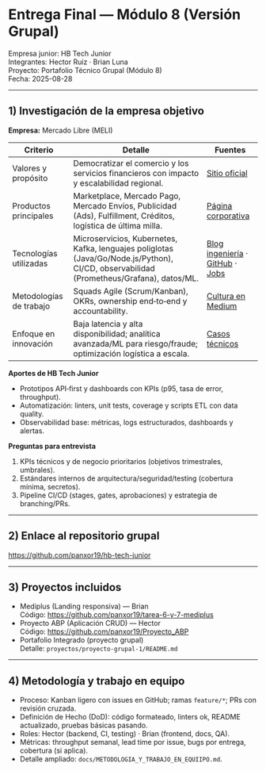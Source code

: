 # Entrega Final — Módulo 8 (Versión Grupal)

Empresa junior: HB Tech Junior  
Integrantes: Hector Ruiz · Brian Luna  
Proyecto: Portafolio Técnico Grupal (Módulo 8)  
Fecha: 2025-08-28

---

## 1) Investigación de la empresa objetivo
**Empresa:** Mercado Libre (MELI)

| Criterio | Detalle | Fuentes |
|---|---|---|
| Valores y propósito | Democratizar el comercio y los servicios financieros con impacto y escalabilidad regional. | [Sitio oficial](https://www.mercadolibre.com) |
| Productos principales | Marketplace, Mercado Pago, Mercado Envíos, Publicidad (Ads), Fulfillment, Créditos, logística de última milla. | [Página corporativa](https://www.mercadolibre.com) |
| Tecnologías utilizadas | Microservicios, Kubernetes, Kafka, lenguajes poliglotas (Java/Go/Node.js/Python), CI/CD, observabilidad (Prometheus/Grafana), datos/ML. | [Blog ingeniería](https://medium.com/mercadolibre-tech) · [GitHub](https://github.com/mercadolibre) · [Jobs](https://jobs.mercadolibre.com) |
| Metodologías de trabajo | Squads Agile (Scrum/Kanban), OKRs, ownership end‑to‑end y accountability. | [Cultura en Medium](https://medium.com/mercadolibre-tech) |
| Enfoque en innovación | Baja latencia y alta disponibilidad; analítica avanzada/ML para riesgo/fraude; optimización logística a escala. | [Casos técnicos](https://medium.com/mercadolibre-tech) |

**Aportes de HB Tech Junior**
- Prototipos API‑first y dashboards con KPIs (p95, tasa de error, throughput).
- Automatización: linters, unit tests, coverage y scripts ETL con data quality.
- Observabilidad base: métricas, logs estructurados, dashboards y alertas.

**Preguntas para entrevista**
1. KPIs técnicos y de negocio prioritarios (objetivos trimestrales, umbrales).  
2. Estándares internos de arquitectura/seguridad/testing (cobertura mínima, secretos).  
3. Pipeline CI/CD (stages, gates, aprobaciones) y estrategia de branching/PRs.

---

## 2) Enlace al repositorio grupal
https://github.com/panxor19/hb-tech-junior

---

## 3) Proyectos incluidos
- Mediplus (Landing responsiva) — Brian  
  Código: https://github.com/panxor19/tarea-6-y-7-mediplus
- Proyecto ABP (Aplicación CRUD) — Hector  
  Código: https://github.com/panxor19/Proyecto_ABP
- Portafolio Integrado (proyecto grupal)  
  Detalle: `proyectos/proyecto-grupal-1/README.md`

---

## 4) Metodología y trabajo en equipo
- Proceso: Kanban ligero con issues en GitHub; ramas `feature/*`; PRs con revisión cruzada.  
- Definición de Hecho (DoD): código formateado, linters ok, README actualizado, pruebas básicas pasando.  
- Roles: Hector (backend, CI, testing) · Brian (frontend, docs, QA).  
- Métricas: throughput semanal, lead time por issue, bugs por entrega, cobertura (si aplica).  
- Detalle ampliado: `docs/METODOLOGIA_Y_TRABAJO_EN_EQUIIPO.md`.
